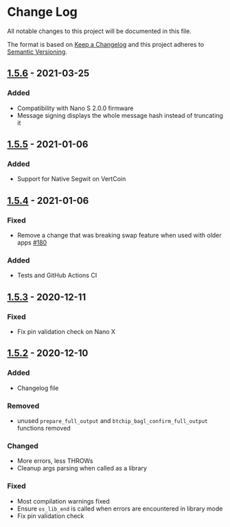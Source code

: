 # Change Log

All notable changes to this project will be documented in this file.

The format is based on [Keep a Changelog](http://keepachangelog.com/)
and this project adheres to [Semantic Versioning](http://semver.org/).

## [1.5.6](https://github.com/ledgerhq/app-bitcoin/compare/1.5.5...1.5.6) - 2021-03-25

### Added

- Compatibility with Nano S 2.0.0 firmware
- Message signing displays the whole message hash instead of truncating it

## [1.5.5](https://github.com/ledgerhq/app-bitcoin/compare/1.5.4...1.5.5) - 2021-01-06

### Added

- Support for Native Segwit on VertCoin

## [1.5.4](https://github.com/ledgerhq/app-bitcoin/compare/1.5.3...1.5.4) - 2021-01-06

### Fixed

- Remove a change that was breaking swap feature when used with older apps [#180](https://github.com/LedgerHQ/app-bitcoin/pull/180)

### Added

- Tests and GitHub Actions CI

## [1.5.3](https://github.com/ledgerhq/app-bitcoin/compare/1.5.2...1.5.3) - 2020-12-11

### Fixed

- Fix pin validation check on Nano X

## [1.5.2](https://github.com/ledgerhq/app-bitcoin/compare/1.5.1...1.5.2) - 2020-12-10

### Added

- Changelog file

### Removed

- unused `prepare_full_output` and `btchip_bagl_confirm_full_output` functions removed

### Changed

- More errors, less THROWs
- Cleanup args parsing when called as a library

### Fixed

- Most compilation warnings fixed
- Ensure `os_lib_end` is called when errors are encountered in library mode
- Fix pin validation check
